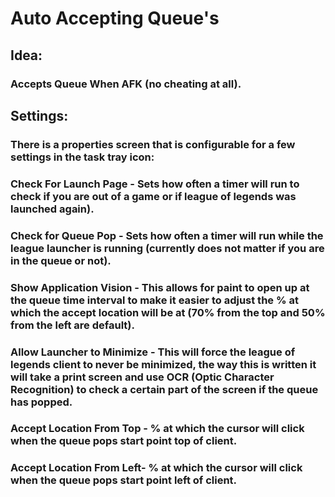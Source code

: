 # Auto Accepting Queue's


## Idea:
### Accepts Queue When AFK (no cheating at all).

## Settings:
### There is a properties screen that is configurable for a few settings in the task tray icon:
### Check For Launch Page - Sets how often a timer will run to check if you are out of a game or if league of legends was launched again).
### Check for Queue Pop - Sets how often a timer will run while the league launcher is running (currently does not matter if you are in the queue or not).
### Show Application Vision - This allows for paint to open up at the queue time interval to make it easier to adjust the % at which the accept location will be at (70% from the top and 50% from the left are default).
### Allow Launcher to Minimize - This will force the league of legends client to never be minimized, the way this is written it will take a print screen and use OCR (Optic Character Recognition) to check a certain part of the screen if the queue has popped.
### Accept Location From Top - % at which the cursor will click when the queue pops start point top of client.
### Accept Location From Left- % at which the cursor will click when the queue pops start point left of client.



